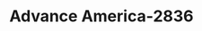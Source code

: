 ---
f_zip-code: 48706
f_state-code: MI
title: Advance America-2836
f_phone: 989-667-5740
f_city-only: Bay City
f_address: 3970 Wilder Road Bay City
f_location-unique-id: '2836'
slug: advance-america-2836
updated-on: '2024-05-30T13:46:58.046Z'
created-on: '2024-05-30T13:36:59.803Z'
published-on: '2024-05-30T13:54:32.469Z'
f_city-state: cms/city/bay-city-mi.md
f_company: cms/company/advance-america.md
f_state: cms/state/michigan.md
layout: '[payday-loan].html'
tags: payday-loan
---